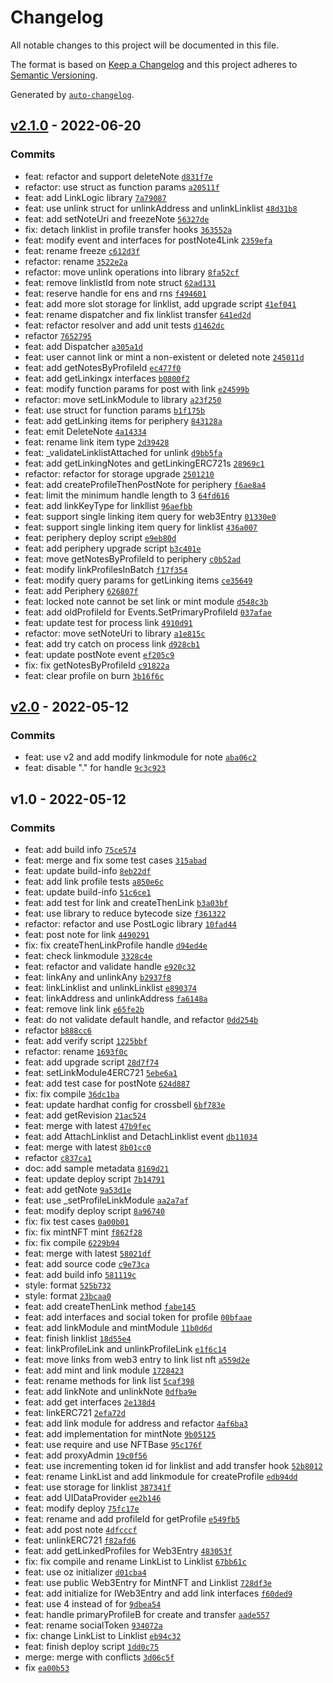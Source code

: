 # Changelog

All notable changes to this project will be documented in this file.

The format is based on [Keep a Changelog](https://keepachangelog.com/en/1.0.0/)
and this project adheres to [Semantic Versioning](https://semver.org/spec/v2.0.0.html).

Generated by [`auto-changelog`](https://github.com/CookPete/auto-changelog).

## [v2.1.0](https://github.com/Crossbell-Box/Crossbell-Contracts/compare/v2.0...v2.1.0) - 2022-06-20

### Commits

-   feat: refactor and support deleteNote [`d831f7e`](https://github.com/Crossbell-Box/Crossbell-Contracts/commit/d831f7ebd21206bb4838f4ed51a40fa84728fcea)
-   refactor: use struct as function params [`a20511f`](https://github.com/Crossbell-Box/Crossbell-Contracts/commit/a20511f5fe903d35e819bd3eae8e2976b4a42103)
-   feat: add LinkLogic library [`7a79087`](https://github.com/Crossbell-Box/Crossbell-Contracts/commit/7a79087c75132b50f544d99cf35846417b356fdd)
-   feat: use unlink struct for unlinkAddress and unlinkLinklist [`48d31b8`](https://github.com/Crossbell-Box/Crossbell-Contracts/commit/48d31b8a9d782dc21b3a54901f90e7bac01f4d0e)
-   feat: add setNoteUri and freezeNote [`56327de`](https://github.com/Crossbell-Box/Crossbell-Contracts/commit/56327de93647716ee34902955f2c4be37a95c32b)
-   fix: detach linklist in profile transfer hooks [`363552a`](https://github.com/Crossbell-Box/Crossbell-Contracts/commit/363552a79f08a46311c077bd53df12aa40da1c4f)
-   feat: modify event and interfaces for postNote4Link [`2359efa`](https://github.com/Crossbell-Box/Crossbell-Contracts/commit/2359efa988e047a136b0db52285d0921a8b98a95)
-   feat: rename freeze [`c612d3f`](https://github.com/Crossbell-Box/Crossbell-Contracts/commit/c612d3f80dfc65ca9896a12c5785520a7a6e729b)
-   refactor: rename [`3522e2a`](https://github.com/Crossbell-Box/Crossbell-Contracts/commit/3522e2a54effbb1646d5f5b87ab5fdb0845d2b76)
-   refactor: move unlink operations into library [`8fa52cf`](https://github.com/Crossbell-Box/Crossbell-Contracts/commit/8fa52cf5a86fb0a937a1b0bc3bfccb05ab113223)
-   feat: remove linklistId from note struct [`62ad131`](https://github.com/Crossbell-Box/Crossbell-Contracts/commit/62ad131f9740dfbbb0ccaf33a6600b63f3546910)
-   feat: reserve handle for ens and rns [`f494601`](https://github.com/Crossbell-Box/Crossbell-Contracts/commit/f4946018889be743849e191abf75529879248903)
-   feat: add more slot storage for linklist, add upgrade script [`41ef041`](https://github.com/Crossbell-Box/Crossbell-Contracts/commit/41ef041782289e304272f9c38a934595073b0994)
-   feat: rename dispatcher and fix linklist transfer [`641ed2d`](https://github.com/Crossbell-Box/Crossbell-Contracts/commit/641ed2dadb35d39205608bc8ab262cf1aeb80c6f)
-   feat: refactor resolver and add unit tests [`d1462dc`](https://github.com/Crossbell-Box/Crossbell-Contracts/commit/d1462dc2d9eaeb90fbd20e1360ac406682e394b4)
-   refactor [`7652795`](https://github.com/Crossbell-Box/Crossbell-Contracts/commit/7652795ab8fc2c7d760c24f3280dff043742b515)
-   feat: add Dispatcher [`a305a1d`](https://github.com/Crossbell-Box/Crossbell-Contracts/commit/a305a1d4d926a5b6bf203ea94e5660a4262f2938)
-   feat: user cannot link or mint a non-existent or deleted note [`245011d`](https://github.com/Crossbell-Box/Crossbell-Contracts/commit/245011dca22880164542929ee6921e75ac8cf184)
-   feat: add getNotesByProfileId [`ec477f0`](https://github.com/Crossbell-Box/Crossbell-Contracts/commit/ec477f0321abb554bc22b667c84a1610cdc0eed9)
-   feat: add getLinkingx interfaces [`b0800f2`](https://github.com/Crossbell-Box/Crossbell-Contracts/commit/b0800f2d6d166cd87ed1f30734a044b5ce0ab8d2)
-   feat: modify function params for post with link [`e24599b`](https://github.com/Crossbell-Box/Crossbell-Contracts/commit/e24599bbde56b93d76281bb5b25d79c4d14ec196)
-   refactor: move setLinkModule to library [`a23f250`](https://github.com/Crossbell-Box/Crossbell-Contracts/commit/a23f2503538392eee7891fd1f3e3507717cfe42a)
-   feat: use struct for function params [`b1f175b`](https://github.com/Crossbell-Box/Crossbell-Contracts/commit/b1f175b91f29d705136e197110fc432d6e411ae2)
-   feat: add getLinking items for periphery [`843128a`](https://github.com/Crossbell-Box/Crossbell-Contracts/commit/843128ab54cff9255b53dc8e4dfe3767e59838e9)
-   feat: emit DeleteNote [`4a14334`](https://github.com/Crossbell-Box/Crossbell-Contracts/commit/4a14334e7340797f364e60ec8afc93aedb56efe7)
-   feat: rename link item type [`2d39428`](https://github.com/Crossbell-Box/Crossbell-Contracts/commit/2d394283acf87d5ac99971c343660706ab9b1292)
-   feat: \_validateLinklistAttached for unlink [`d9bb5fa`](https://github.com/Crossbell-Box/Crossbell-Contracts/commit/d9bb5fa14c2cf9a75af385a97c415efa7d99c1da)
-   feat: add getLinkingNotes and getLinkingERC721s [`28969c1`](https://github.com/Crossbell-Box/Crossbell-Contracts/commit/28969c1958a33f4cbd57b3437985cc185984d97c)
-   refactor: refactor for storage upgrade [`2501210`](https://github.com/Crossbell-Box/Crossbell-Contracts/commit/250121019799b9bbafdec1aadd26a11d1d34f555)
-   feat: add createProfileThenPostNote for periphery [`f6ae8a4`](https://github.com/Crossbell-Box/Crossbell-Contracts/commit/f6ae8a484e6825cbbf9ae438ec2de8ce7aca3bd4)
-   feat: limit the minimum handle length to 3 [`64fd616`](https://github.com/Crossbell-Box/Crossbell-Contracts/commit/64fd61682d2854eaab2aee290ccd49f927b310b2)
-   feat: add linkKeyType for linkllist [`96aefbb`](https://github.com/Crossbell-Box/Crossbell-Contracts/commit/96aefbbe93f866faeba5cc2dd48b02a15018a99e)
-   feat: support single linking item query for web3Entry [`01330e0`](https://github.com/Crossbell-Box/Crossbell-Contracts/commit/01330e085833f68774e65ffa537d0caa6c625c7b)
-   feat: support single linking item query for linklist [`436a007`](https://github.com/Crossbell-Box/Crossbell-Contracts/commit/436a00753371b862cf2be38cbb00f9b79af1887b)
-   feat: periphery deploy script [`e9eb80d`](https://github.com/Crossbell-Box/Crossbell-Contracts/commit/e9eb80dadf32837655cbfd2fcb757e78687a5670)
-   feat: add periphery upgrade script [`b3c401e`](https://github.com/Crossbell-Box/Crossbell-Contracts/commit/b3c401e71a68296142e029c53489f81f98172409)
-   feat: move getNotesByProfileId to periphery [`c0b52ad`](https://github.com/Crossbell-Box/Crossbell-Contracts/commit/c0b52ad15f1240358bc0e1feaed2dc612eab616b)
-   feat: modify linkProfilesInBatch [`f17f354`](https://github.com/Crossbell-Box/Crossbell-Contracts/commit/f17f3540398a6bc967eb7d9ea89df28bc83db68b)
-   feat: modify query params for getLinking items [`ce35649`](https://github.com/Crossbell-Box/Crossbell-Contracts/commit/ce3564945cf2485741039a8afb37ce0f4e7127ad)
-   feat: add Periphery [`626807f`](https://github.com/Crossbell-Box/Crossbell-Contracts/commit/626807fce5cfe514f0f533e35eef6cc4c884ec28)
-   feat: locked note cannot be set link or mint module [`d548c3b`](https://github.com/Crossbell-Box/Crossbell-Contracts/commit/d548c3bcbdd0789672664292b7877bae7ad085e3)
-   feat: add oldProfileId for Events.SetPrimaryProfileId [`037afae`](https://github.com/Crossbell-Box/Crossbell-Contracts/commit/037afae5b56a912460d85bded54d342fc5fbcd41)
-   feat: update test for process link [`4910d91`](https://github.com/Crossbell-Box/Crossbell-Contracts/commit/4910d910060e315c2ceeccbdecf8811d41a58a15)
-   refactor: move setNoteUri to library [`a1e815c`](https://github.com/Crossbell-Box/Crossbell-Contracts/commit/a1e815c60ebb07156f9793fd6bc6315c3efec5db)
-   feat: add try catch on process link [`d928cb1`](https://github.com/Crossbell-Box/Crossbell-Contracts/commit/d928cb1e2343979aa00346d382af43f9bf513ad0)
-   feat: update postNote event [`ef205c9`](https://github.com/Crossbell-Box/Crossbell-Contracts/commit/ef205c96cb639fd00f26a6031ed3149f19f02503)
-   fix: fix getNotesByProfileId [`c91822a`](https://github.com/Crossbell-Box/Crossbell-Contracts/commit/c91822a263f1249e59276ed020a50e65b0d27d92)
-   feat: clear profile on burn [`3b16f6c`](https://github.com/Crossbell-Box/Crossbell-Contracts/commit/3b16f6c386c0f96fe04c1955834f169055481b1d)

## [v2.0](https://github.com/Crossbell-Box/Crossbell-Contracts/compare/v1.0...v2.0) - 2022-05-12

### Commits

-   feat: use v2 and add modify linkmodule for note [`aba06c2`](https://github.com/Crossbell-Box/Crossbell-Contracts/commit/aba06c20fde0efd484847b0a4624840e6cc9b651)
-   feat: disable "." for handle [`9c3c923`](https://github.com/Crossbell-Box/Crossbell-Contracts/commit/9c3c923eb9a9bd4b12751a92c15ffc1c7a534313)

## v1.0 - 2022-05-12

### Commits

-   feat: add build info [`75ce574`](https://github.com/Crossbell-Box/Crossbell-Contracts/commit/75ce57463929ec146b24963e6edf35368ff260ff)
-   feat: merge and fix some test cases [`315abad`](https://github.com/Crossbell-Box/Crossbell-Contracts/commit/315abad6690cbfdded4eb761a3bedf1e9d958ea8)
-   feat: update build-info [`8eb22df`](https://github.com/Crossbell-Box/Crossbell-Contracts/commit/8eb22df2d1b1c7f39dc5e12236d2f6ece3f6d706)
-   feat: add link profile tests [`a850e6c`](https://github.com/Crossbell-Box/Crossbell-Contracts/commit/a850e6c0a5e33f3590fb04ae6c7ad3860ed26126)
-   feat: update build-info [`51c6ce1`](https://github.com/Crossbell-Box/Crossbell-Contracts/commit/51c6ce163f3e178b5476df0cbfb33ec33fb1be25)
-   feat: add test for link and createThenLink [`b3a03bf`](https://github.com/Crossbell-Box/Crossbell-Contracts/commit/b3a03bf91ee621993e694938a181f7bfcd37355f)
-   feat: use library to reduce bytecode size [`f361322`](https://github.com/Crossbell-Box/Crossbell-Contracts/commit/f361322cadfd2752600218e0babea42e6d74830f)
-   refactor: refactor and use PostLogic library [`10fad44`](https://github.com/Crossbell-Box/Crossbell-Contracts/commit/10fad449cbc1be9ca4ba6186209c17ea75a11d92)
-   feat: post note for link [`4490291`](https://github.com/Crossbell-Box/Crossbell-Contracts/commit/44902912ce3e587b45ad377d54e1344f4591c747)
-   fix: fix createThenLinkProfile handle [`d94ed4e`](https://github.com/Crossbell-Box/Crossbell-Contracts/commit/d94ed4ea06a84e10475f5204733221a4366d0875)
-   feat: check linkmodule [`3328c4e`](https://github.com/Crossbell-Box/Crossbell-Contracts/commit/3328c4ea2784b5f0f13a51adf27647a9140faa3e)
-   feat: refactor and validate handle [`e920c32`](https://github.com/Crossbell-Box/Crossbell-Contracts/commit/e920c32e2802ee445fdf1a19510ca56e148686c7)
-   feat: linkAny and unlinkAny [`b2937f8`](https://github.com/Crossbell-Box/Crossbell-Contracts/commit/b2937f84a1ba7b6fb5aaca7d23e7fc11c9a62d90)
-   feat: linkLinklist and unlinkLinklist [`e890374`](https://github.com/Crossbell-Box/Crossbell-Contracts/commit/e8903746ee1345462d9b6e484398e046f176aaf1)
-   feat: linkAddress and unlinkAddress [`fa6148a`](https://github.com/Crossbell-Box/Crossbell-Contracts/commit/fa6148a26a51deb4514754487205aa7c4e915aab)
-   feat: remove link link [`e65fe2b`](https://github.com/Crossbell-Box/Crossbell-Contracts/commit/e65fe2b87b9e9653f8dbf66471a3cac76740b069)
-   feat: do not validate default handle, and refactor [`0dd254b`](https://github.com/Crossbell-Box/Crossbell-Contracts/commit/0dd254be66283e3148642d663ca20cc0ebe69d76)
-   refactor [`b888cc6`](https://github.com/Crossbell-Box/Crossbell-Contracts/commit/b888cc67370d64626ea1695e31ed8a68ed6a1bbd)
-   feat: add verify script [`1225bbf`](https://github.com/Crossbell-Box/Crossbell-Contracts/commit/1225bbfbc1aa9d1ffe0d2e27900e51898821b511)
-   refactor: rename [`1693f0c`](https://github.com/Crossbell-Box/Crossbell-Contracts/commit/1693f0c1055fb1cde27eebaeea48d4c4f7194420)
-   feat: add upgrade script [`28d7f74`](https://github.com/Crossbell-Box/Crossbell-Contracts/commit/28d7f74c364bfb601d9d09c67dfb950121acfabb)
-   feat: setLinkModule4ERC721 [`5ebe6a1`](https://github.com/Crossbell-Box/Crossbell-Contracts/commit/5ebe6a1169a3da2eb20e9b99d01b97d4a18ead16)
-   feat: add test case for postNote [`624d887`](https://github.com/Crossbell-Box/Crossbell-Contracts/commit/624d887108d38752ff801c5feaaa24cc012b10d0)
-   fix: fix compile [`36dc1ba`](https://github.com/Crossbell-Box/Crossbell-Contracts/commit/36dc1bae8b19ec6edf9050e31248e183e186a29a)
-   feat: update hardhat config for crossbell [`6bf783e`](https://github.com/Crossbell-Box/Crossbell-Contracts/commit/6bf783e5af0c60a90bc97e908a5542133b884e6c)
-   feat: add getRevision [`21ac524`](https://github.com/Crossbell-Box/Crossbell-Contracts/commit/21ac5240193d980526145e817500ab92502da2fb)
-   feat: merge with latest [`47b9fec`](https://github.com/Crossbell-Box/Crossbell-Contracts/commit/47b9fecab787528cf023e75d3db52f2f32fc48f4)
-   feat: add AttachLinklist and DetachLinklist event [`db11034`](https://github.com/Crossbell-Box/Crossbell-Contracts/commit/db110344fc826a96b0c3c3be23da0684e0dad38e)
-   feat: merge with latest [`8b01cc0`](https://github.com/Crossbell-Box/Crossbell-Contracts/commit/8b01cc0daa8c100ee726a284b1e83bf7cd1364d3)
-   refactor [`c837ca1`](https://github.com/Crossbell-Box/Crossbell-Contracts/commit/c837ca19d7cf1698665d398605abf283c4b51f91)
-   doc: add sample metadata [`8169d21`](https://github.com/Crossbell-Box/Crossbell-Contracts/commit/8169d212b3037b289e35d964302f50de5c029d08)
-   feat: update deploy script [`7b14791`](https://github.com/Crossbell-Box/Crossbell-Contracts/commit/7b14791d4b49f961b72f4820c887b833caf2769d)
-   feat: add getNote [`9a53d1e`](https://github.com/Crossbell-Box/Crossbell-Contracts/commit/9a53d1ed303a622180b7da48f6859d201c99a380)
-   feat: use \_setProfileLinkModule [`aa2a7af`](https://github.com/Crossbell-Box/Crossbell-Contracts/commit/aa2a7af2973ca2fbc50df63ecfa87ba58ec53023)
-   feat: modify deploy script [`8a96740`](https://github.com/Crossbell-Box/Crossbell-Contracts/commit/8a96740df5a35eb0ad41f70a7194b331dcc019ae)
-   fix: fix test cases [`0a00b01`](https://github.com/Crossbell-Box/Crossbell-Contracts/commit/0a00b01d4afc8e1afdeac83552be8408218b5612)
-   fix: fix mintNFT mint [`f862f28`](https://github.com/Crossbell-Box/Crossbell-Contracts/commit/f862f283bb6cd1287f3a78cf0d1b7e0211327d86)
-   fix: fix compile [`6229b94`](https://github.com/Crossbell-Box/Crossbell-Contracts/commit/6229b949c810d21eeb0ed0440d8afcf14d8df6a6)
-   feat: merge with latest [`58021df`](https://github.com/Crossbell-Box/Crossbell-Contracts/commit/58021df256d3ade323d7b4815dd0d4977bb5470d)
-   feat: add source code [`c9e73ca`](https://github.com/Crossbell-Box/Crossbell-Contracts/commit/c9e73ca1e9dbf74069db2fe888240cc7b7664654)
-   feat: add build info [`581119c`](https://github.com/Crossbell-Box/Crossbell-Contracts/commit/581119c38461f577e3e465deff0c6dd43b713010)
-   style: format [`525b732`](https://github.com/Crossbell-Box/Crossbell-Contracts/commit/525b732629d6e6cf216894c86eba77c3a4ac0061)
-   style: format [`23bcaa0`](https://github.com/Crossbell-Box/Crossbell-Contracts/commit/23bcaa090e4ab731001bb74b6aeb7e9ee9dc1a12)
-   feat: add createThenLink method [`fabe145`](https://github.com/Crossbell-Box/Crossbell-Contracts/commit/fabe1455c5db9f03dffb913a5e823b802664e35e)
-   feat: add interfaces and social token for profile [`00bfaae`](https://github.com/Crossbell-Box/Crossbell-Contracts/commit/00bfaaef23187f97121d10059014e340021fefba)
-   feat: add linkModule and mintModule [`11b0d6d`](https://github.com/Crossbell-Box/Crossbell-Contracts/commit/11b0d6d5bdc77c907d42f996c3160299ede4dcef)
-   feat: finish linklist [`18d55e4`](https://github.com/Crossbell-Box/Crossbell-Contracts/commit/18d55e4f5c112cc167938e51a624e4e429a24fee)
-   feat: linkProfileLink and unlinkProfileLink [`e1f6c14`](https://github.com/Crossbell-Box/Crossbell-Contracts/commit/e1f6c1478c5499e8fb66341340c8a97a651f9ed8)
-   feat: move links from web3 entry to link list nft [`a559d2e`](https://github.com/Crossbell-Box/Crossbell-Contracts/commit/a559d2e5475571f33284d9fa12caa4ea50f2b6b4)
-   feat: add mint and link module [`1728423`](https://github.com/Crossbell-Box/Crossbell-Contracts/commit/172842302f75f51bd50a48109523667b204849be)
-   feat: rename methods for link list [`5caf398`](https://github.com/Crossbell-Box/Crossbell-Contracts/commit/5caf398e74f57d9c415af62e1c4b6269fa00e1c4)
-   feat: add linkNote and unlinkNote [`0dfba9e`](https://github.com/Crossbell-Box/Crossbell-Contracts/commit/0dfba9e2806dec513301a0464ed2a6f8718054cf)
-   feat: add get interfaces [`2e138d4`](https://github.com/Crossbell-Box/Crossbell-Contracts/commit/2e138d43991d438b68c9a62eb2585d710ff178dd)
-   feat: linkERC721 [`2efa72d`](https://github.com/Crossbell-Box/Crossbell-Contracts/commit/2efa72d917908f4ee9e3d342ee7db70639f5911d)
-   feat: add link module for address and refactor [`4af6ba3`](https://github.com/Crossbell-Box/Crossbell-Contracts/commit/4af6ba3c21ff1621ed0fe9d1f2b7dea7c1d07ad1)
-   feat: add implementation for mintNote [`9b05125`](https://github.com/Crossbell-Box/Crossbell-Contracts/commit/9b0512571e2bc85680527ff61e6fa87555e4158a)
-   feat: use require and use NFTBase [`95c176f`](https://github.com/Crossbell-Box/Crossbell-Contracts/commit/95c176f677eecf3ecffe7d08a97b83db7074056b)
-   feat: add proxyAdmin [`19c0f56`](https://github.com/Crossbell-Box/Crossbell-Contracts/commit/19c0f563991253af61668a511a29d904bc533ebc)
-   feat: use incrementing token id for linklist and add transfer hook [`52b8012`](https://github.com/Crossbell-Box/Crossbell-Contracts/commit/52b8012a585a2c3a820bf6f4bf36919fa425f85e)
-   feat: rename LinkList and add linkmodule for createProfile [`edb94dd`](https://github.com/Crossbell-Box/Crossbell-Contracts/commit/edb94ddaf365be8a7a95a076c7fc8cb938ef836c)
-   feat: use storage for linklist [`387341f`](https://github.com/Crossbell-Box/Crossbell-Contracts/commit/387341f262a890a07c098208bfd574356b392a42)
-   feat: add UIDataProvider [`ee2b146`](https://github.com/Crossbell-Box/Crossbell-Contracts/commit/ee2b14637ae3b6418e48b01addabc63bf38c9218)
-   feat: modify deploy [`75fc17e`](https://github.com/Crossbell-Box/Crossbell-Contracts/commit/75fc17e3ce7980264eecdef891ccc78f4d4ccaae)
-   feat: rename and add profileId for getProfile [`e549fb5`](https://github.com/Crossbell-Box/Crossbell-Contracts/commit/e549fb5aaa6212f4a4d128f394b9d5337ad32a73)
-   feat: add post note [`4dfcccf`](https://github.com/Crossbell-Box/Crossbell-Contracts/commit/4dfcccf3a19881a0ad87a0f6317972ed22b87174)
-   feat: unlinkERC721 [`f82afd6`](https://github.com/Crossbell-Box/Crossbell-Contracts/commit/f82afd651a3e3c9570c5be94955f0605766087c9)
-   feat: add getLinkedProfiles for Web3Entry [`483053f`](https://github.com/Crossbell-Box/Crossbell-Contracts/commit/483053fa09c8f08bfaed692fd74e622fb19b958b)
-   fix: fix compile and rename LinkList to Linklist [`67bb61c`](https://github.com/Crossbell-Box/Crossbell-Contracts/commit/67bb61c973ebbb977ba7ca66a5af7f595d468184)
-   feat: use oz initializer [`d01cba4`](https://github.com/Crossbell-Box/Crossbell-Contracts/commit/d01cba403427504c7f16b5373c85094e60c42ba2)
-   feat: use public Web3Entry for MintNFT and Linklist [`728df3e`](https://github.com/Crossbell-Box/Crossbell-Contracts/commit/728df3e86d8fc68082852ed536b4937facce1f0f)
-   feat: add initialize for IWeb3Entry and add link interfaces [`f60ded9`](https://github.com/Crossbell-Box/Crossbell-Contracts/commit/f60ded9f4e7f87049979368fed0b81f3fcd13d93)
-   feat: use 4 instead of for [`9dbea54`](https://github.com/Crossbell-Box/Crossbell-Contracts/commit/9dbea547c2368a2e6d6af0d7427146ae96489476)
-   feat: handle primaryProfileB for create and transfer [`aade557`](https://github.com/Crossbell-Box/Crossbell-Contracts/commit/aade5577a6f1aff5bbcec590d26ed0e089012c7d)
-   feat: rename socialToken [`934072a`](https://github.com/Crossbell-Box/Crossbell-Contracts/commit/934072a697b1522ac75e5ccaff82e2cac2956cd8)
-   fix: change LinkList to Linklist [`eb94c32`](https://github.com/Crossbell-Box/Crossbell-Contracts/commit/eb94c3267987caa23db73c6dbe882c54a713e4ce)
-   feat: finish deploy script [`1dd0c75`](https://github.com/Crossbell-Box/Crossbell-Contracts/commit/1dd0c7575372740ec73b07425184649aebf93b51)
-   merge: merge with conflicts [`3d06c5f`](https://github.com/Crossbell-Box/Crossbell-Contracts/commit/3d06c5fa8bd9d87c05edd6f27776be6cfefe878f)
-   fix [`ea00b53`](https://github.com/Crossbell-Box/Crossbell-Contracts/commit/ea00b53292913dbba4c980a64f5859e105b64760)
